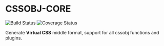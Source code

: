 # CSSOBJ-CORE

[![Build Status](https://travis-ci.org/cssobj/cssobj-core.svg?branch=master)](https://travis-ci.org/cssobj/cssobj-core) [![Coverage Status](https://coveralls.io/repos/github/cssobj/cssobj-core/badge.svg?branch=master)](https://coveralls.io/github/cssobj/cssobj-core?branch=master)

Generate **Virtual CSS** middle format, support for all cssobj functions and plugins.



